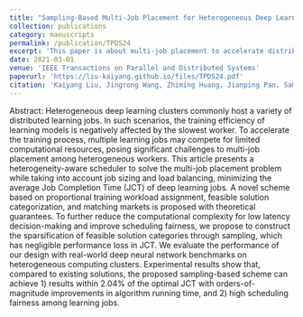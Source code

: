 ```yaml
---
title: "Sampling-Based Multi-Job Placement for Heterogeneous Deep Learning Clusters"
collection: publications
category: manuscripts
permalink: /publication/TPDS24
excerpt: 'This paper is about multi-job placement to accelerate distributed deep learning in data center networks.'
date: 2021-03-01
venue: 'IEEE Transactions on Parallel and Distributed Systems'
paperurl: 'https://liu-kaiyang.github.io/files/TPDS24.pdf'
citation: 'Kaiyang Liu, Jingrong Wang, Zhiming Huang, Jianping Pan, Sampling-based multi-job placement for heterogeneous deep learning clusters, IEEE Transactions on Parallel and Distributed Systems, vol. 35, no. 6, pp. 874–888, 2024.'
---
```


Abstract: Heterogeneous deep learning clusters commonly host a variety of distributed learning jobs. In such scenarios, the training efficiency of learning models is negatively affected by the slowest worker. To accelerate the training process, multiple learning jobs may compete for limited computational resources, posing significant challenges to multi-job placement among heterogeneous workers. This article presents a heterogeneity-aware scheduler to solve the multi-job placement problem while taking into account job sizing and load balancing, minimizing the average Job Completion Time (JCT) of deep learning jobs. A novel scheme based on proportional training workload assignment, feasible solution categorization, and matching markets is proposed with theoretical guarantees. To further reduce the computational complexity for low latency decision-making and improve scheduling fairness, we propose to construct the sparsification of feasible solution categories through sampling, which has negligible performance loss in JCT. We evaluate the performance of our design with real-world deep neural network benchmarks on heterogeneous computing clusters. Experimental results show that, compared to existing solutions, the proposed sampling-based scheme can achieve 1) results within 2.04% of the optimal JCT with orders-of-magnitude improvements in algorithm running time, and 2) high scheduling fairness among learning jobs.
